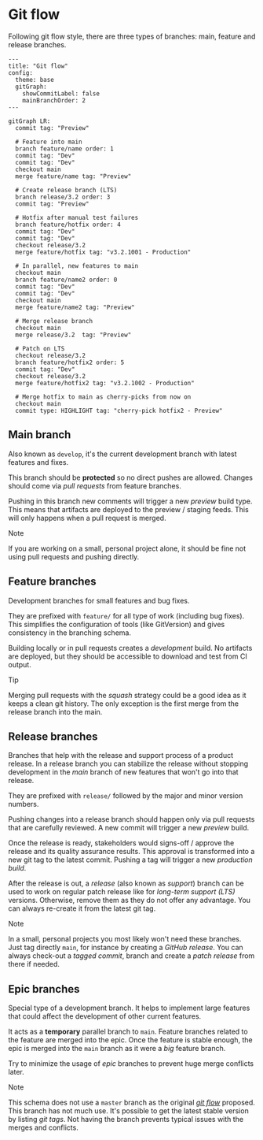 # Git flow

Following git flow style, there are three types of branches: main, feature and
release branches.

```mermaid
---
title: "Git flow"
config:
  theme: base
  gitGraph:
    showCommitLabel: false
    mainBranchOrder: 2
---

gitGraph LR:
  commit tag: "Preview"

  # Feature into main
  branch feature/name order: 1
  commit tag: "Dev"
  commit tag: "Dev"
  checkout main
  merge feature/name tag: "Preview"

  # Create release branch (LTS)
  branch release/3.2 order: 3
  commit tag: "Preview"

  # Hotfix after manual test failures
  branch feature/hotfix order: 4
  commit tag: "Dev"
  commit tag: "Dev"
  checkout release/3.2
  merge feature/hotfix tag: "v3.2.1001 - Production"

  # In parallel, new features to main
  checkout main
  branch feature/name2 order: 0
  commit tag: "Dev"
  commit tag: "Dev"
  checkout main
  merge feature/name2 tag: "Preview"

  # Merge release branch
  checkout main
  merge release/3.2  tag: "Preview"

  # Patch on LTS
  checkout release/3.2
  branch feature/hotfix2 order: 5
  commit tag: "Dev"
  checkout release/3.2
  merge feature/hotfix2 tag: "v3.2.1002 - Production"

  # Merge hotfix to main as cherry-picks from now on
  checkout main
  commit type: HIGHLIGHT tag: "cherry-pick hotfix2 - Preview"
```

## Main branch

Also known as `develop`, it's the current development branch with latest
features and fixes.

This branch should be **protected** so no direct pushes are allowed. Changes
should come via _pull requests_ from feature branches.

Pushing in this branch new comments will trigger a new _preview_ build type.
This means that artifacts are deployed to the preview / staging feeds. This will
only happens when a pull request is merged.

> [!NOTE]  
> If you are working on a small, personal project alone, it should be fine not
> using pull requests and pushing directly.

## Feature branches

Development branches for small features and bug fixes.

They are prefixed with `feature/` for all type of work (including bug fixes).
This simplifies the configuration of tools (like GitVersion) and gives
consistency in the branching schema.

Building locally or in pull requests creates a _development_ build. No artifacts
are deployed, but they should be accessible to download and test from CI output.

> [!TIP]  
> Merging pull requests with the _squash_ strategy could be a good idea as it
> keeps a clean git history. The only exception is the first merge from the
> release branch into the main.

## Release branches

Branches that help with the release and support process of a product release. In
a release branch you can stabilize the release without stopping development in
the _main_ branch of new features that won't go into that release.

They are prefixed with `release/` followed by the major and minor version
numbers.

Pushing changes into a release branch should happen only via pull requests that
are carefully reviewed. A new commit will trigger a new _preview_ build.

Once the release is ready, stakeholders would signs-off / approve the release
and its quality assurance results. This approval is transformed into a new git
tag to the latest commit. Pushing a tag will trigger a new _production build_.

After the release is out, a _release_ (also known as _support_) branch can be
used to work on regular patch release like for _long-term support (LTS)_
versions. Otherwise, remove them as they do not offer any advantage. You can
always re-create it from the latest git tag.

> [!NOTE]  
> In a small, personal projects you most likely won't need these branches. Just
> tag directly `main`, for instance by creating a _GitHub release_. You can
> always check-out a _tagged commit_, branch and create a _patch release_ from
> there if needed.

## Epic branches

Special type of a development branch. It helps to implement large features that
could affect the development of other current features.

It acts as a **temporary** parallel branch to `main`. Feature branches related
to the feature are merged into the epic. Once the feature is stable enough, the
epic is merged into the `main` branch as it were a _big_ feature branch.

Try to minimize the usage of _epic_ branches to prevent huge merge conflicts
later.

> [!NOTE]  
> This schema does not use a `master` branch as the original
> [_git flow_](https://nvie.com/posts/a-successful-git-branching-model/)
> proposed. This branch has not much use. It's possible to get the latest stable
> version by listing _git tags_. Not having the branch prevents typical issues
> with the merges and conflicts.

